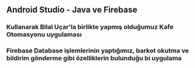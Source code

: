 
## Android Studio - Java ve Firebase 
###  Kullanarak Bilal Uçar'la birlikte yapmış olduğumuz Kafe Otomasyonu uygulaması
###  Firebase Database işlemlerinin yaptığımız, barkot okutma ve bildirim gönderme gibi özelliklerin bulunduğu bi uygulama
